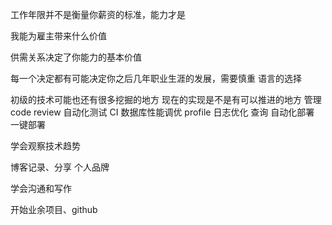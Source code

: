 工作年限并不是衡量你薪资的标准，能力才是

我能为雇主带来什么价值

供需关系决定了你能力的基本价值

每一个决定都有可能决定你之后几年职业生涯的发展，需要慎重
语言的选择

初级的技术可能也还有很多挖掘的地方
现在的实现是不是有可以推进的地方
管理
code review
自动化测试
CI
数据库性能调优
profile
日志优化 查询
自动化部署
一键部署

学会观察技术趋势

博客记录、分享
个人品牌

学会沟通和写作

开始业余项目、github
